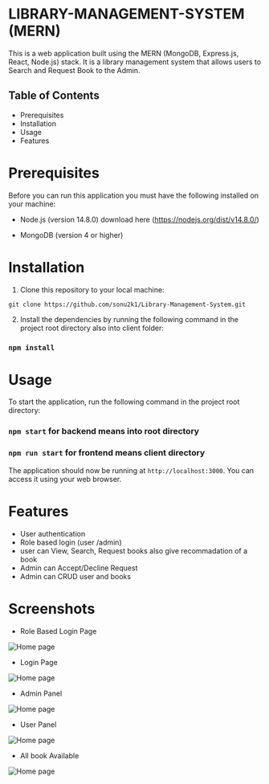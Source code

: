 # LIBRARY-MANAGEMENT-SYSTEM (MERN)

This is a web application built using the MERN (MongoDB, Express.js, React, Node.js) stack. It is a library management system that allows users to Search and Request Book to the Admin.

## Table of Contents

- Prerequisites
- Installation
- Usage
- Features

# Prerequisites

Before you can run this application you must have the following installed on your machine:

- Node.js (version 14.8.0) download here (https://nodejs.org/dist/v14.8.0/)

- MongoDB (version 4 or higher)

# Installation

1. Clone this repository to your local machine:

`git clone https://github.com/sonu2k1/Library-Management-System.git`

2. Install the dependencies by running the following command in the project root directory also into client folder:

### `npm install`

# Usage

To start the application, run the following command in the project root directory:

### `npm start` for backend means into root directory

### `npm run start` for frontend means client directory

The application should now be running at `http://localhost:3000`. You can access it using your web browser.

# Features

- User authentication
- Role based login (user /admin)
- user can View, Search, Request books also give recommadation of a book
- Admin can Accept/Decline Request
- Admin can CRUD user and books

# Screenshots

- Role Based Login Page

![Home page](https://github.com/akgupta55/LMS/blob/main/project%20pic%20lms/role%20based%20login.png?raw=true)

- Login Page

![Home page](https://github.com/akgupta55/LMS/blob/main/project%20pic%20lms/admin%20login.png?raw=true)

- Admin Panel

![Home page](https://github.com/akgupta55/LMS/blob/main/project%20pic%20lms/admin%20home.png?raw=true)

- User Panel

![Home page](https://github.com/akgupta55/LMS/blob/main/project%20pic%20lms/user%20home.png?raw=true)

- All book Available

![Home page](https://github.com/akgupta55/LMS/blob/main/project%20pic%20lms/all%20book.png?raw=true)
